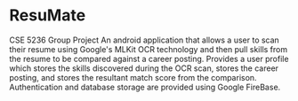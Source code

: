 # ResuMate
CSE 5236 Group Project
An android application that allows a user to scan their resume using Google's MLKit OCR technology and then pull skills from the resume to be compared against a career posting. Provides a user profile which stores the skills discovered during the OCR scan, stores the career posting, and stores the resultant match score from the comparison. Authentication and database storage are provided using Google FireBase. 
